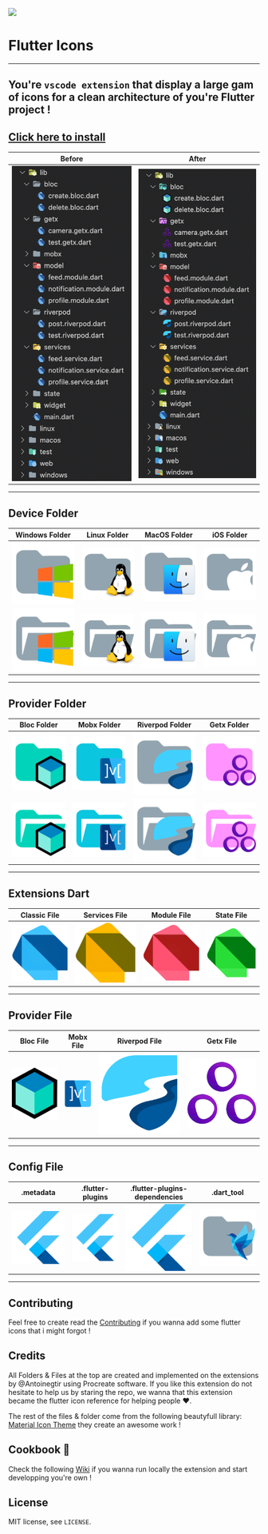 <img height="200" src="https://avatars.githubusercontent.com/u/11242654?s=400&v=4"></img>

# Flutter Icons
----
## You're `vscode extension` that display a large gam of icons for a clean architecture of you're Flutter project !

## <a href="https://marketplace.visualstudio.com/items?itemName=AntoineGtr.flutter-icons">Click here to install</a>


|   Before   |   After  |
|------|------|
![](https://github.com/Antoinegtir/flutter-icons/blob/main/assets/before.png?raw=trie)|![](https://github.com/Antoinegtir/flutter-icons/blob/main/assets/after.png?raw=true)

---

## Device Folder

|   Windows Folder   |   Linux Folder   |   MacOS Folder   |    iOS Folder  |
|------|------|------|------|
![](https://github.com/Antoinegtir/flutter-icons/blob/main/icons/windows.png?raw=true)|![](https://github.com/Antoinegtir/flutter-icons/blob/main/icons/linux.png?raw=true)|![](https://github.com/Antoinegtir/flutter-icons/blob/main/icons/macos.png?raw=true)|![](https://github.com/Antoinegtir/flutter-icons/blob/main/icons/ios.png?raw=true)|
| ![Image 1](https://github.com/Antoinegtir/flutter-icons/blob/main/icons/windows_open.png?raw=true) | ![Image 2](./icons/linux_open.png) | ![Image 3](https://github.com/Antoinegtir/flutter-icons/blob/main/icons/macos_open.png?raw=true) | ![Image 4](https://github.com/Antoinegtir/flutter-icons/blob/main/icons/ios_open.png?raw=true) |
---
## Provider Folder

|   Bloc Folder   |   Mobx Folder   |   Riverpod Folder   |    Getx Folder  |
|------|------|------|------|
![](https://github.com/Antoinegtir/flutter-icons/blob/main/icons/bloc.png?raw=true)|![](https://github.com/Antoinegtir/flutter-icons/blob/main/icons/mobx.png?raw=true)|![](https://github.com/Antoinegtir/flutter-icons/blob/main/icons/riverpod.png?raw=true)|![](https://github.com/Antoinegtir/flutter-icons/blob/main/icons/getx.png?raw=true)|
| ![Image 1](https://github.com/Antoinegtir/flutter-icons/blob/main/icons/bloc_open.png?raw=true) | ![Image 2](https://github.com/Antoinegtir/flutter-icons/blob/main/icons/mobx_open.png?raw=true) | ![Image 3](https://github.com/Antoinegtir/flutter-icons/blob/main/icons/riverpod_open.png?raw=true) | ![Image 4](https://github.com/Antoinegtir/flutter-icons/blob/main/icons/getx_open.png?raw=true) |
---
## Extensions Dart

|   Classic File   |   Services File   |   Module File   |    State File   |
|------|------|------|------|
![](https://github.com/Antoinegtir/flutter-icons/blob/main/icons/dart.png?raw=true)|![](https://github.com/Antoinegtir/flutter-icons/blob/main/icons/service_dart.png?raw=true)|![](https://github.com/Antoinegtir/flutter-icons/blob/main/icons/module_dart.png?raw=true)|![](https://github.com/Antoinegtir/flutter-icons/blob/main/icons/state_dart.png?raw=true)|
---
## Provider File

|   Bloc File   |   Mobx File   |   Riverpod File   |    Getx File   |
|------|------|------|------|
![](https://github.com/Antoinegtir/flutter-icons/blob/main/icons/bloc_file.png?raw=true)|![](https://github.com/Antoinegtir/flutter-icons/blob/main/icons/mobx_file.png?raw=true)|![](https://github.com/Antoinegtir/flutter-icons/blob/main/icons/riverpod_file.png?raw=true)|![](https://github.com/Antoinegtir/flutter-icons/blob/main/icons/getx_file.png?raw=true)|
---
## Config File

|   .metadata   |   .flutter-plugins   |   .flutter-plugins-dependencies   |    .dart_tool   |
|------|------|------|------|
![](https://github.com/Antoinegtir/flutter-icons/blob/main/icons/flutter.png?raw=true)|![](https://github.com/Antoinegtir/flutter-icons/blob/main/icons/flutter.png?raw=true)|![](https://github.com/Antoinegtir/flutter-icons/blob/main/icons/flutter.png?raw=true)|![](https://github.com/Antoinegtir/flutter-icons/blob/main/icons/bird.png?raw=true)|
---
## Contributing

Feel free to create read the <a href="https://github.com/Antoinegtir/flutter-icons/blob/main/CONTRIBUTING.md">Contributing</a> if you wanna add some flutter icons that i might forgot !

## Credits

All Folders & Files at the top are created and implemented on the extensions by @Antoinegtir using Procreate software. If you like this extension do not hesitate to help us by staring the repo, we wanna that this extension became the flutter icon reference for helping people ❤️.

The rest of the files & folder come from the following beautyfull library: <a href="https://github.com/PKief/vscode-material-icon-theme">Material Icon Theme</a> they create an awesome work !


## Cookbook 📖

Check the following <a href="https://github.com/Antoinegtir/flutter-icons/wiki/⚙%EF%B8%8F-Develop">Wiki</a> if you wanna run locally the extension and start developping you're own !

## License

MIT license, see `LICENSE`.
